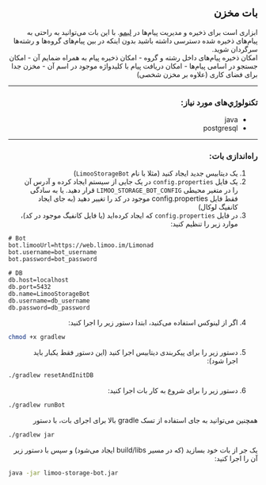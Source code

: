 <div dir="rtl">

## بات مخزن
ابزاری است برای ذخیره و مدیریت پیام‌ها در [لیمو](https://web.limoo.im/). با این بات می‌توانید به راحتی به پیام‌های ذخیره شده دسترسی داشته باشید بدون اینکه در بین پیام‌های گروه‌ها و رشته‌ها سرگردان شوید.  
امکان ذخیره پیام‌های داخل رشته و گروه - امکان ذخیره پیام به همراه ضمایم آن - امکان جستجو در اسامی پیام‌ها - امکان دریافت پیام با کلیدواژه موجود در اسم آن - مخزن جدا برای فضای کاری (علاوه بر مخزن شخصی)
***
### تکنولوژي‌های مورد نیاز:
- java
- postgresql
***
### راه‌اندازی بات:
1. یک دیتابیس جدید ایجاد کنید (مثلا با نام `LimooStorageBot`)
2. یک فایل `config.properties` در یک جایی از سیستم ایجاد کرده و آدرس آن را در متغیر محیطی `LIMOO_STORAGE_BOT_CONFIG` قرار دهید. یا به سادگی فقط فایل config.properties موجود در کد را تغییر دهید (به جای ایجاد کانفیگ لوکال)
3. در فایل `config.properties` که ایجاد کرده‌اید (یا فایل کانفیگ موجود در کد)، موارد زیر را تنظیم کنید:
</div>

```properties
# Bot
bot.limooUrl=https://web.limoo.im/Limonad
bot.username=bot_username
bot.password=bot_password

# DB
db.host=localhost
db.port=5432
db.name=LimooStorageBot
db.username=db_username
db.password=db_password
```

<div dir="rtl">

4. اگر از لینوکس استفاده می‌کنید، ابتدا دستور زیر را اجرا کنید:
</div>

```bash
chmod +x gradlew
```

<div dir="rtl">

5. دستور زیر را برای پیکربندی دیتابیس اجرا کنید (این دستور فقط یکبار باید اجرا شود):
</div>

```bash
./gradlew resetAndInitDB
```

<div dir="rtl">

6. دستور زیر را برای شروع به کار بات اجرا کنید:
</div>

```bash
./gradlew runBot
```

<div dir="rtl">

همچنین می‌توانید به جای استفاده از تسک gradle بالا برای اجرای بات، با دستور
</div>

```bash
./gradlew jar
```

<div dir="rtl">

یک جر از بات خود بسازید (که در مسیر build/libs ایجاد می‌شود) و سپس با دستور زیر آن را اجرا کنید:
</div>

```bash
java -jar limoo-storage-bot.jar
```
